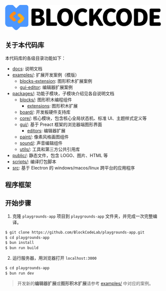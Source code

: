 ![](docs/_media/bar.png 'BlockCode Playgrounds')

## 关于本代码库

本代码库的各级目录功能如下：

- [docs](docs/): 说明文档
- [examples/](examples/): 扩展开发案例（模版）
  - [blocks-extension](examples/blocks-extension/): 图形积木扩展案例
  - [gui-editor](examples/gui-editor/): 编辑器扩展案例
- [packages/](packages/): 功能子模块，子模块介绍见各自说明文档
  - [blocks/](packages/blocks/): 图形积木编程组件
    - [extensions](packages/blocks/extensions): 图形积木扩展
  - [board/](packages/board/): 开发板硬件支持库
  - [core/](packages/core/): 核心模块，包含核心全局状态机、标准 UI、主题样式定义等
  - [gui/](packages/gui/): 基于 Preact 框架的浏览器端图形界面
    - [editors](packages/gui/editors): 编辑器扩展
  - [paint/](packages/paint/): 像素风格画图组件
  - [sound/](packages/sound/): 声音编辑组件
  - [utils/](packages/utils/): 工具和第三方公共引用库
- [public/](public/): 静态文件，包含 LOGO、图片、HTML 等
- [scripts/](scripts/): 编译打包脚本
- [src](src/): 基于 Electron 的 windows/macos/linux 跨平台的应用程序

## 程序框架

## 开始步骤

1. 克隆 `playgrounds-app` 项目到 `playgrounds-app` 文件夹，并完成一次完整编译。

```bash
$ git clone https://github.com/BlockCodeLab/playgrounds-app.git
$ cd playgrounds-app
$ bun install
$ bun run build
```

2. 运行服务器，用浏览器打开 `localhost:3000`

```bash
$ cd playgrounds-app
$ bun run dev
```

> 开发新的**编辑器扩展**或**图形积木扩展**请参考 [examples/](examples/) 中对应的案例。
